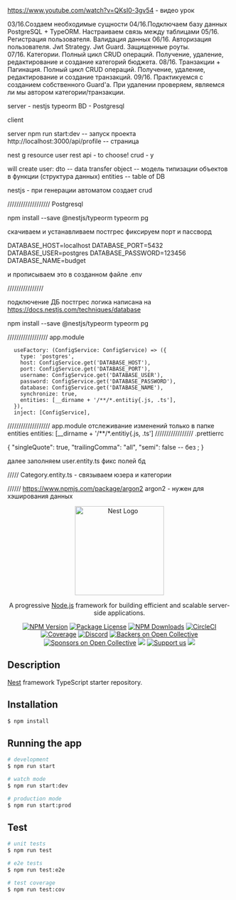https://www.youtube.com/watch?v=QKsI0-3gv54 - видео урок



03/16.Создаем необходимые сущности 
04/16.Подключаем базу данных PostgreSQL + TypeORM. Настраиваем связь между таблицами
05/16. Регистрация пользователя. Валидация данных
06/16. Авторизация пользователя. Jwt Strategy. Jwt Guard. Защищенные роуты.  
07/16. Категории. Полный цикл CRUD операций. Получение, удаление, редактирование и создание категорий бюджета.
08/16. Транзакции + Пагинация. Полный цикл CRUD операций. Получение, удаление, редактирование и создание транзакций.
09/16. Практикуемся с созданием собственного Guard'a. При удалении проверяем, являемся ли мы автором категории/транзакции.


server - nestjs
typeorm 
BD - Postgresql

client  

server  npm run start:dev             -- запуск проекта
http://localhost:3000/api/profile     -- страница

nest g resource user
rest api    - to choose!
crud        - y


will create user:
dto   -- data transfer object   -- модель типизации объектов в функции (структура данных)
entities    -- table of DB


nestjs - при генерации автоматом создает crud


///////////////////
Postgresql

npm install --save @nestjs/typeorm typeorm pg


скачиваем и устанавливаем постгрес
фиксируем порт и пассворд

DATABASE_HOST=localhost
DATABASE_PORT=5432
DATABASE_USER=postgres
DATABASE_PASSWORD=123456
DATABASE_NAME=budget

и прописываем это в созданном файле  .env

////////////////

подключение ДБ постгрес
логика написана на https://docs.nestjs.com/techniques/database

npm install --save @nestjs/typeorm typeorm pg

//////////////////
 app.module

      useFactory: (ConfigService: ConfigService) => ({
        type: 'postgres',
        host: ConfigService.get('DATABASE_HOST'),
        port: ConfigService.get('DATABASE_PORT'),
        username: ConfigService.get('DATABASE_USER'),
        password: ConfigService.get('DATABASE_PASSWORD'),
        database: ConfigService.get('DATABASE_NAME'),
        synchronize: true,
        entities: [__dirname + '/**/*.entitiy{.js, .ts'],
      }),
      inject: [ConfigService],
///////////////////
 app.module
отслеживание изменений только в папке entities 
        entities: [__dirname + '/**/*.entitiy{.js, .ts']
/////////////////
.prettierrc

{
  "singleQuote": true,
  "trailingComma": "all",
  "semi": false       -- без ;
}


далее заполняем user.entity.ts
фикс полей бд

/////
Category.entity.ts - связываем юзера и категории


//////
https://www.npmjs.com/package/argon2
argon2 - нужен для хэширования данных









<p align="center">
  <a href="http://nestjs.com/" target="blank"><img src="https://nestjs.com/img/logo-small.svg" width="200" alt="Nest Logo" /></a>
</p>

[circleci-image]: https://img.shields.io/circleci/build/github/nestjs/nest/master?token=abc123def456
[circleci-url]: https://circleci.com/gh/nestjs/nest

  <p align="center">A progressive <a href="http://nodejs.org" target="_blank">Node.js</a> framework for building efficient and scalable server-side applications.</p>
    <p align="center">
<a href="https://www.npmjs.com/~nestjscore" target="_blank"><img src="https://img.shields.io/npm/v/@nestjs/core.svg" alt="NPM Version" /></a>
<a href="https://www.npmjs.com/~nestjscore" target="_blank"><img src="https://img.shields.io/npm/l/@nestjs/core.svg" alt="Package License" /></a>
<a href="https://www.npmjs.com/~nestjscore" target="_blank"><img src="https://img.shields.io/npm/dm/@nestjs/common.svg" alt="NPM Downloads" /></a>
<a href="https://circleci.com/gh/nestjs/nest" target="_blank"><img src="https://img.shields.io/circleci/build/github/nestjs/nest/master" alt="CircleCI" /></a>
<a href="https://coveralls.io/github/nestjs/nest?branch=master" target="_blank"><img src="https://coveralls.io/repos/github/nestjs/nest/badge.svg?branch=master#9" alt="Coverage" /></a>
<a href="https://discord.gg/G7Qnnhy" target="_blank"><img src="https://img.shields.io/badge/discord-online-brightgreen.svg" alt="Discord"/></a>
<a href="https://opencollective.com/nest#backer" target="_blank"><img src="https://opencollective.com/nest/backers/badge.svg" alt="Backers on Open Collective" /></a>
<a href="https://opencollective.com/nest#sponsor" target="_blank"><img src="https://opencollective.com/nest/sponsors/badge.svg" alt="Sponsors on Open Collective" /></a>
  <a href="https://paypal.me/kamilmysliwiec" target="_blank"><img src="https://img.shields.io/badge/Donate-PayPal-ff3f59.svg"/></a>
    <a href="https://opencollective.com/nest#sponsor"  target="_blank"><img src="https://img.shields.io/badge/Support%20us-Open%20Collective-41B883.svg" alt="Support us"></a>
  <a href="https://twitter.com/nestframework" target="_blank"><img src="https://img.shields.io/twitter/follow/nestframework.svg?style=social&label=Follow"></a>
</p>
  <!--[![Backers on Open Collective](https://opencollective.com/nest/backers/badge.svg)](https://opencollective.com/nest#backer)
  [![Sponsors on Open Collective](https://opencollective.com/nest/sponsors/badge.svg)](https://opencollective.com/nest#sponsor)-->

## Description

[Nest](https://github.com/nestjs/nest) framework TypeScript starter repository.

## Installation

```bash
$ npm install
```

## Running the app

```bash
# development
$ npm run start

# watch mode
$ npm run start:dev

# production mode
$ npm run start:prod
```

## Test

```bash
# unit tests
$ npm run test

# e2e tests
$ npm run test:e2e

# test coverage
$ npm run test:cov
```

